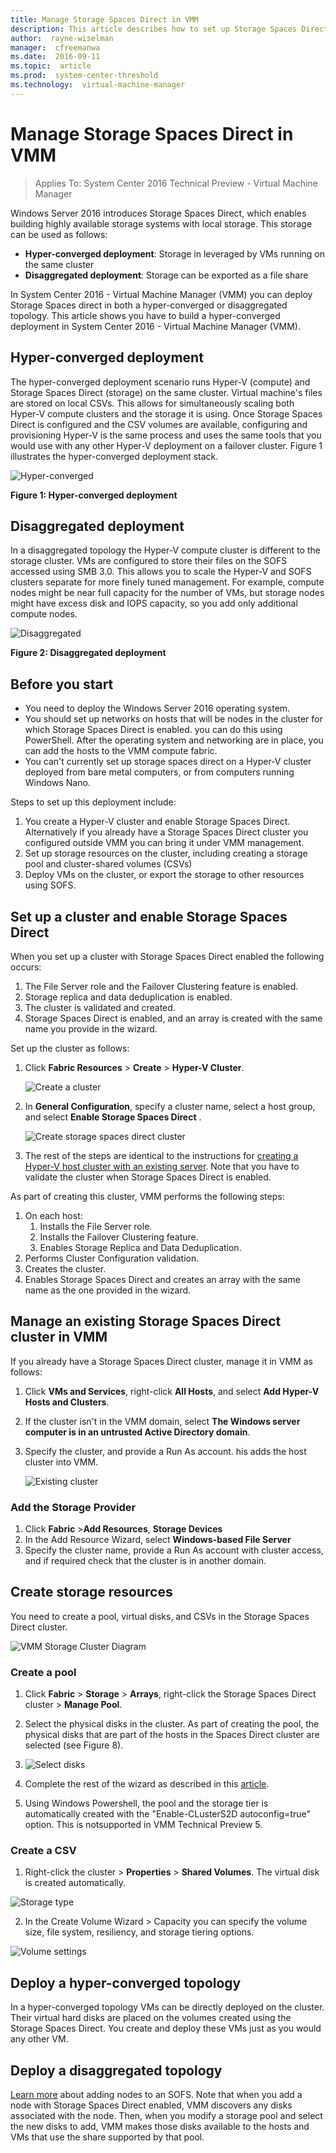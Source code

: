 ```yaml
---
title: Manage Storage Spaces Direct in VMM
description: This article describes how to set up Storage Spaces Direct in the VMM fabric
author:  rayne-wiselman
manager:  cfreemanwa
ms.date:  2016-09-11
ms.topic:  article
ms.prod:  system-center-threshold
ms.technology:  virtual-machine-manager
---
```


# Manage Storage Spaces Direct in VMM

>Applies To: System Center 2016 Technical Preview - Virtual Machine Manager

Windows Server 2016 introduces Storage Spaces Direct, which enables building highly available storage systems with local storage. This storage can be used as follows:

- **Hyper-converged deployment**: Storage in leveraged by VMs running on the same cluster
- **Disaggregated deployment**: Storage can be exported as a file share

In System Center 2016 - Virtual Machine Manager (VMM) you can deploy Storage Spaces direct in both a hyper-converged or disaggregated topology. This article shows you have to build a  hyper-converged deployment in System Center 2016 - Virtual Machine Manager (VMM).

## Hyper-converged deployment

The hyper-converged deployment scenario runs Hyper-V (compute) and Storage Spaces Direct (storage) on the same cluster. Virtual machine's files are stored on local CSVs. This allows for simultaneously scaling both Hyper-V compute clusters and the storage it is using. Once Storage Spaces Direct is configured and the CSV volumes are available, configuring and provisioning Hyper-V is the same process and uses the same tools that you would use with any other Hyper-V deployment on a failover cluster. Figure 1 illustrates the hyper-converged deployment stack.

![Hyper-converged](../vmm/storage-spaces-hyper-converged.png)

**Figure 1: Hyper-converged deployment**

## Disaggregated deployment

 In a disaggregated topology the Hyper-V compute cluster is different to the storage cluster. VMs are configured to store their files on the SOFS accessed using SMB 3.0. This allows you to scale the Hyper-V and SOFS clusters separate for more finely tuned management.  For example, compute nodes might be near full capacity for the number of VMs, but storage nodes might have excess disk and IOPS capacity, so you add only additional compute nodes.   

![Disaggregated](../vmm/media/storage-spaces-disaggregated.png)

**Figure 2: Disaggregated deployment**

## Before you start

- You need to deploy the Windows Server 2016 operating system.
- You should set up networks on hosts that will be nodes in the cluster for which Storage Spaces Direct is enabled. you can do this using PowerShell. After the operating system and networking are in place, you can add the hosts to the VMM compute fabric.
- You can't currently set up storage spaces direct on a Hyper-V cluster deployed from bare metal computers, or from computers running Windows Nano.

Steps to set up this deployment include:

1. You create a Hyper-V cluster and enable Storage Spaces Direct. Alternatively if you already have a Storage Spaces Direct cluster you configured outside VMM you can bring it under VMM management.
2. Set up storage resources on the cluster, including creating a storage pool and cluster-shared volumes (CSVs)
3. Deploy VMs on the cluster, or export the storage to other resources using SOFS.


## Set up a cluster and enable Storage Spaces Direct

When you set up a cluster with Storage Spaces Direct enabled the following occurs:

1. The File Server role and the Failover Clustering feature is enabled.
2. Storage replica and data deduplication is enabled.
3. The cluster is validated and created.
4. Storage Spaces Direct is enabled, and an array is created with the same name you provide in the wizard.

Set up the cluster as follows:

1. Click **Fabric Resources** > **Create** > **Hyper-V Cluster**.

    ![Create a cluster](../vmm/media/storage-spaces-direct-cluster.png)

2.  In **General Configuration**, specify a cluster name, select a host group, and select  **Enable Storage Spaces Direct** .

    ![Create storage spaces direct cluster](../vmm/media/storage-spaces-direct-enable.png)

3. The rest of the steps are identical to the instructions for [creating a Hyper-V host cluster with an existing server](manage-compute-add-existing-servers.md). Note that you have to validate the cluster when Storage Spaces Direct is enabled.

As part of creating this cluster, VMM performs the following steps:

1.  On each host:
    1. Installs the File Server role.
    2. Installs the Failover Clustering feature.
    3. Enables Storage Replica and Data Deduplication.
2.  Performs Cluster Configuration validation.
3.  Creates the cluster.
4.  Enables Storage Spaces Direct and creates an array with the same name as the one provided in the wizard.

## Manage an existing Storage Spaces Direct cluster in VMM

If you already have a Storage Spaces Direct cluster, manage it in VMM as follows:

1.  Click **VMs and Services**, right-click **All Hosts**, and select **Add Hyper-V Hosts and Clusters**.
2. If the cluster isn't in the VMM domain, select **The Windows server computer is in an untrusted Active Directory domain**.
3. Specify the cluster, and provide a Run As account. his adds the host cluster into VMM.

     ![Existing cluster](../vmm/media/storage-spaces-existing-cluster.png)

### Add the Storage Provider

1. Click **Fabric** >**Add Resources**, **Storage Devices**
2. In the Add Resource Wizard, select **Windows-based File Server**
3. Specify the cluster name, provide a Run As account with cluster access, and if required check that the cluster is in another domain.

## Create storage resources

You need to create a pool, virtual disks, and CSVs in the Storage Spaces Direct cluster.

![VMM Storage Cluster Diagram](../vmm/media/storage-spaces-resources.png)


### Create a pool

 1. Click **Fabric** > **Storage** > **Arrays**, right-click the Storage Spaces Direct cluster > **Manage Pool**.
 2. Select the physical disks in the cluster. As part of creating the pool, the physical disks that are part of the hosts in the Spaces Direct cluster are selected (see Figure 8).

3. ![Select disks](../vmm/media/storage-spaces-disks.png)

4. Complete the rest of the wizard as described in this [article](manage-sofs.md#create-storage-pools).
5. Using Windows Powershell, the pool and the storage tier is automatically created with the "Enable-CLusterS2D autoconfig=true" option. This is notsupported in VMM Technical Preview 5.

### Create a CSV

1. Right-click the cluster > **Properties** > **Shared Volumes**. The virtual disk is created automatically.

![Storage type](../vmm/media/storage-spaces-virtual-disk.png)

2. In the Create Volume Wizard > Capacity you can specify the volume size, file system, resiliency, and storage tiering options.

![Volume settings](../vmm/media/storage-spaces-volume-settings.png)


## Deploy a hyper-converged topology

In a hyper-converged topology VMs can be directly deployed on the cluster. Their virtual hard disks are placed on the volumes created using the Storage Spaces Direct. You create and deploy these VMs just as you would any other VM.


## Deploy a disaggregated topology

[Learn more](manage-sofs-overview.md) about adding nodes to an SOFS. Note that when you add a node with Storage Spaces Direct enabled, VMM discovers any disks associated with the node. Then, when you modify a storage pool and select the new disks to add, VMM makes those disks available to the hosts and VMs that use the share supported by that pool.
